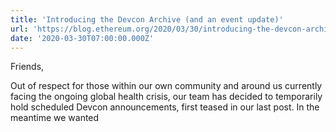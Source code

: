 ```yaml
---
title: 'Introducing the Devcon Archive (and an event update)'
url: 'https://blog.ethereum.org/2020/03/30/introducing-the-devcon-archive/'
date: '2020-03-30T07:00:00.000Z'
---
```

Friends,

Out of respect for those within our own community and around us currently facing the ongoing global health crisis, our team has decided to temporarily hold scheduled Devcon announcements, first teased in our last post. In the meantime we wanted
